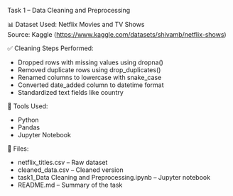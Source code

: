 Task 1 – Data Cleaning and Preprocessing

📊 Dataset Used:
Netflix Movies and TV Shows  
Source: Kaggle (https://www.kaggle.com/datasets/shivamb/netflix-shows)

✅ Cleaning Steps Performed:
- Dropped rows with missing values using dropna()
- Removed duplicate rows using drop_duplicates()
- Renamed columns to lowercase with snake_case
- Converted date_added column to datetime format
- Standardized text fields like country

🧰 Tools Used:
- Python
- Pandas
- Jupyter Notebook

📁 Files:
- netflix_titles.csv – Raw dataset
- cleaned_data.csv – Cleaned version
- task1_Data Cleaning and Preprocessing.ipynb – Jupyter notebook
- README.md – Summary of the task
